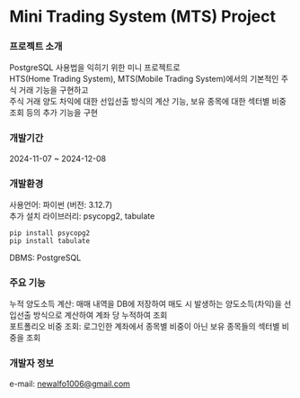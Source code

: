 # Mini Trading System (MTS) Project

### 프로젝트 소개
PostgreSQL 사용법을 익히기 위한 미니 프로젝트로 <br>
HTS(Home Trading System), MTS(Mobile Trading System)에서의 기본적인 주식 거래 기능을 구현하고<br>
주식 거래 양도 차익에 대한 선입선출 방식의 계산 기능, 보유 종목에 대한 섹터별 비중 조회 등의 추가 기능을 구현

### 개발기간
2024-11-07 ~ 2024-12-08

### 개발환경
사용언어: 파이썬 (버전: 3.12.7)<br>
추가 설치 라이브러리: psycopg2, tabulate<br>
```
pip install psycopg2 
pip install tabulate
```
DBMS: PostgreSQL

### 주요 기능
누적 양도소득 계산: 매매 내역을 DB에 저장하여 매도 시 발생하는 양도소득(차익)을 선입선출 방식으로 계산하여 계좌 당 누적하여 조회 <br>
포트폴리오 비중 조회: 로그인한 계좌에서 종목별 비중이 아닌 보유 종목들의 섹터별 비중을 조회 <br>

### 개발자 정보
e-mail: newalfo1006@gmail.com
